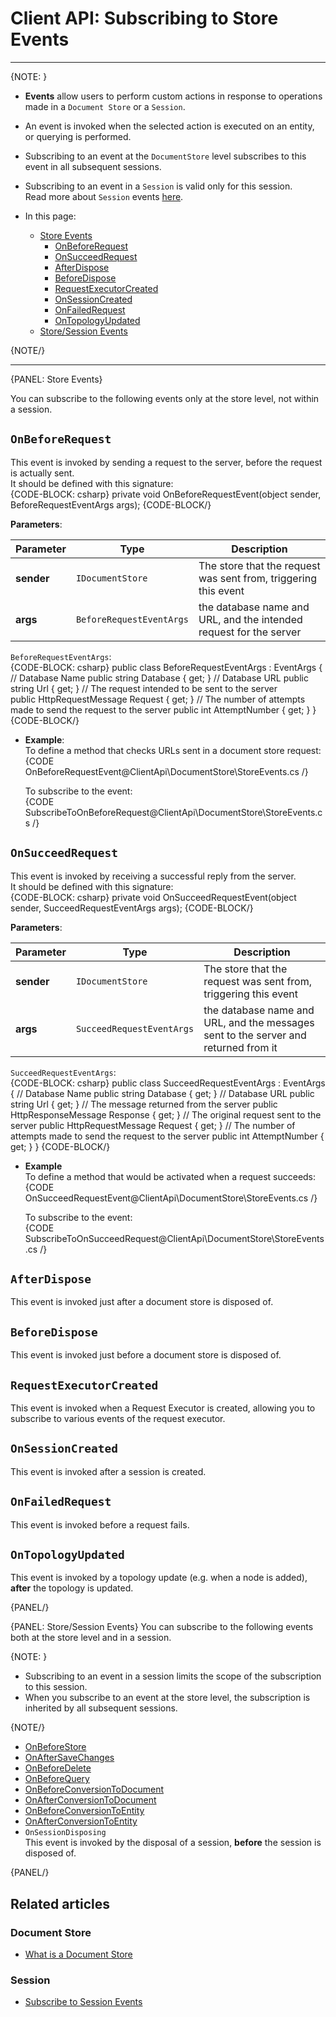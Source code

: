 # Client API: Subscribing to Store Events

---

{NOTE: }

* **Events** allow users to perform custom actions in response to operations made in 
  a `Document Store` or a `Session`.  

* An event is invoked when the selected action is executed on an entity, 
  or querying is performed.  

* Subscribing to an event at the `DocumentStore` level subscribes to this 
  event in all subsequent sessions.  

* Subscribing to an event in a `Session` is valid only for this session.  
  Read more about `Session` events [here](../../client-api/session/how-to/subscribe-to-events).  

* In this page:  
   * [Store Events](../../client-api/how-to/subscribe-to-store-events#store-events)
      * [OnBeforeRequest](../../client-api/how-to/subscribe-to-store-events#section)  
      * [OnSucceedRequest](../../client-api/how-to/subscribe-to-store-events#section-1)  
      * [AfterDispose](../../client-api/how-to/subscribe-to-store-events#section-2)  
      * [BeforeDispose](../../client-api/how-to/subscribe-to-store-events#section-3)  
      * [RequestExecutorCreated](../../client-api/how-to/subscribe-to-store-events#section-4)  
      * [OnSessionCreated](../../client-api/how-to/subscribe-to-store-events#section-5)  
      * [OnFailedRequest](../../client-api/how-to/subscribe-to-store-events#section-6)  
      * [OnTopologyUpdated](../../client-api/how-to/subscribe-to-store-events#section-7)  
   * [Store/Session Events](../../client-api/how-to/subscribe-to-store-events#store/session-events)

{NOTE/}

---

{PANEL: Store Events}

You can subscribe to the following events only at the store level, not within a session.  

## `OnBeforeRequest`

This event is invoked by sending a request to the server, before the request 
is actually sent.  
It should be defined with this signature:  
{CODE-BLOCK: csharp}
private void OnBeforeRequestEvent(object sender, BeforeRequestEventArgs args);
{CODE-BLOCK/}

**Parameters**:  

| Parameter | Type | Description |
| --------- | ---- | ----------- |
| **sender** | `IDocumentStore ` | The store that the request was sent from, triggering this event |
| **args** | `BeforeRequestEventArgs` | the database name and URL, and the intended request for the server |

`BeforeRequestEventArgs`:  
{CODE-BLOCK: csharp}
public class BeforeRequestEventArgs : EventArgs
{
    // Database Name
    public string Database { get; }
    // Database URL
    public string Url { get; }
    // The request intended to be sent to the server  
    public HttpRequestMessage Request { get; }
    // The number of attempts made to send the request to the server
    public int AttemptNumber { get; }
}
{CODE-BLOCK/}

* **Example**:  
  To define a method that checks URLs sent in a document store request:  
  {CODE OnBeforeRequestEvent@ClientApi\DocumentStore\StoreEvents.cs /}

    To subscribe to the event:  
    {CODE SubscribeToOnBeforeRequest@ClientApi\DocumentStore\StoreEvents.cs /}

## `OnSucceedRequest`

This event is invoked by receiving a successful reply from the server.  
It should be defined with this signature:  
{CODE-BLOCK: csharp}
private void OnSucceedRequestEvent(object sender, SucceedRequestEventArgs args);
{CODE-BLOCK/}

**Parameters**:  

| Parameter | Type | Description |
| --------- | ---- | ----------- |
| **sender** | `IDocumentStore ` | The store that the request was sent from, triggering this event |
| **args** | `SucceedRequestEventArgs` | the database name and URL, and the messages sent to the server and returned from it |

`SucceedRequestEventArgs`:  
{CODE-BLOCK: csharp}
public class SucceedRequestEventArgs : EventArgs
{
    // Database Name
    public string Database { get; }
    // Database URL
    public string Url { get; }
    // The message returned from the server
    public HttpResponseMessage Response { get; }
    // The original request sent to the server
    public HttpRequestMessage Request { get; }
    // The number of attempts made to send the request to the server
    public int AttemptNumber { get; }
}
{CODE-BLOCK/}

* **Example**  
  To define a method that would be activated when a request succeeds:  
  {CODE OnSucceedRequestEvent@ClientApi\DocumentStore\StoreEvents.cs /}

    To subscribe to the event:  
    {CODE SubscribeToOnSucceedRequest@ClientApi\DocumentStore\StoreEvents.cs /}

## `AfterDispose`
This event is invoked just after a document store is disposed of.  

## `BeforeDispose`
This event is invoked just before a document store is disposed of.  

## `RequestExecutorCreated`
This event is invoked when a Request Executor is created, 
allowing you to subscribe to various events of the request executor.  

## `OnSessionCreated`
This event is invoked after a session is created.  

## `OnFailedRequest`
This event is invoked before a request fails.  

## `OnTopologyUpdated`
This event is invoked by a topology update (e.g. when a node is added), 
**after** the topology is updated.  

{PANEL/}

{PANEL: Store/Session Events}
You can subscribe to the following events both at the store level and in a session.  

{NOTE: }

  * Subscribing to an event in a session limits the scope of the subscription to this session.  
  * When you subscribe to an event at the store level, the subscription is inherited by 
    all subsequent sessions.  

{NOTE/}

* [OnBeforeStore](../../client-api/session/how-to/subscribe-to-events#onbeforestore)  
* [OnAfterSaveChanges](../../client-api/session/how-to/subscribe-to-events#onaftersavechanges)  
* [OnBeforeDelete](../../client-api/session/how-to/subscribe-to-events#onbeforedelete)  
* [OnBeforeQuery](../../client-api/session/how-to/subscribe-to-events#onbeforequery)  
* [OnBeforeConversionToDocument](../../client-api/session/how-to/subscribe-to-events#onbeforeconversiontodocument)  
* [OnAfterConversionToDocument](../../client-api/session/how-to/subscribe-to-events#onafterconversiontodocument)  
* [OnBeforeConversionToEntity](../../client-api/session/how-to/subscribe-to-events#onbeforeconversiontoentity)  
* [OnAfterConversionToEntity](../../client-api/session/how-to/subscribe-to-events#onafterconversiontoentity)  
* `OnSessionDisposing`  
  This event is invoked by the disposal of a session, **before** the session is disposed of.  

{PANEL/}

## Related articles

### Document Store

- [What is a Document Store](../../client-api/what-is-a-document-store)

### Session

- [Subscribe to Session Events](../../client-api/session/how-to/subscribe-to-events)
